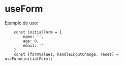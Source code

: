 # useForm

Ejemplo de uso:
```
    const initialForm = {
        name: '',
        age: 0,
        email: ''
    }
    const [formValues, handleInputChange, reset] = useForm(initialForm);
```

